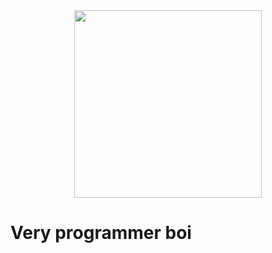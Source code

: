 <div id="header" align="center" style="border-radius: 20px;">
  <img src="https://user-images.githubusercontent.com/59290906/226099046-5d8beb50-8ca5-4fed-af10-215bf8c2f28d.gif" width="300"/>
</div>


# Very programmer boi

